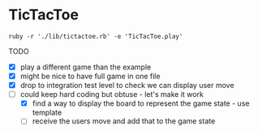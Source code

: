 TicTacToe
=========

```ruby -r './lib/tictactoe.rb' -e 'TicTacToe.play'```

TODO

* [x] play a different game than the example
* [x] might be nice to have full game in one file
* [x] drop to integration test level to check we can display user move
* [ ] could keep hard coding but obtuse - let's make it work
  - [x] find a way to display the board to represent the game state - use template
  - [ ] receive the users move and add that to the game state